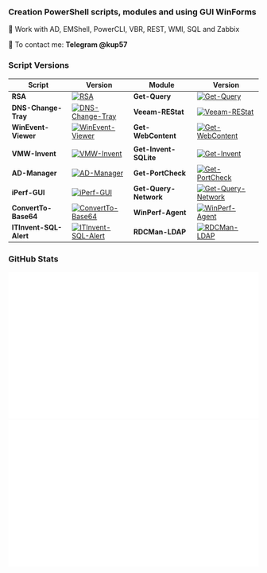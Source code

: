 ### Сreation PowerShell scripts, modules and using GUI WinForms

🔨 Work with AD, EMShell, PowerCLI, VBR, REST, WMI, SQL and Zabbix

💬 To contact me: **Telegram @kup57**

### Script Versions
| Script | Version | Module | Version |
| ------ | ------ | ------ | ------ |
| **RSA** | [![RSA](https://img.shields.io/github/v/release/lifailon/rsa)](https://github.com/Lifailon/RSA/releases) | **Get-Query** | [![Get-Query](https://img.shields.io/github/v/release/lifailon/Get-Query)](https://github.com/Lifailon/Get-Query/releases) |
| **DNS-Change-Tray** | [![DNS-Change-Tray](https://img.shields.io/github/v/release/lifailon/DNS-Change-Tray)](https://github.com/Lifailon/DNS-Change-Tray/releases) | **Veeam-REStat** | [![Veeam-REStat](https://img.shields.io/github/v/release/lifailon/Veeam-REStat)](https://github.com/Lifailon/Veeam-REStat/releases) |
| **WinEvent-Viewer** | [![WinEvent-Viewer](https://img.shields.io/github/v/release/lifailon/WinEvent-Viewer)](https://github.com/Lifailon/WinEvent-Viewer/releases) | **Get-WebContent** | [![Get-WebContent](https://img.shields.io/github/v/release/lifailon/Get-WebContent)](https://github.com/Lifailon/Get-WebContent/releases) |
| | | |
| **VMW-Invent** | [![VMW-Invent](https://img.shields.io/github/last-commit/lifailon/VMW-Invent)](https://github.com/Lifailon/VMW-Invent) | **Get-Invent-SQLite** | [![Get-Invent](https://img.shields.io/github/v/release/lifailon/Get-Invent-SQLite)](https://github.com/Lifailon/Get-Invent-SQLite/releases) |
| **AD-Manager** | [![AD-Manager](https://img.shields.io/github/last-commit/lifailon/AD-Manager)](https://github.com/Lifailon/AD-Manager) | **Get-PortCheck** | [![Get-PortCheck](https://img.shields.io/github/v/release/lifailon/Get-PortCheck)](https://github.com/Lifailon/Get-PortCheck/releases) | 
| **iPerf-GUI** | [![iPerf-GUI](https://img.shields.io/github/last-commit/lifailon/iperf-gui)](https://github.com/Lifailon/iPerf-GUI) | **Get-Query-Network** | [![Get-Query-Network](https://img.shields.io/github/v/release/lifailon/Get-Query-Network)](https://github.com/Lifailon/Get-Query-Network/releases) | 
| **ConvertTo-Base64** | [![ConvertTo-Base64](https://img.shields.io/github/last-commit/lifailon/ConvertTo-Base64)](https://github.com/Lifailon/ConvertTo-Base64) | **WinPerf-Agent** | [![WinPerf-Agent](https://img.shields.io/github/v/release/lifailon/WinPerf-Agent)](https://github.com/Lifailon/WinPerf-Agent/releases) |
| **ITInvent-SQL-Alert** | [![ITInvent-SQL-Alert](https://img.shields.io/github/last-commit/lifailon/ITInvent-SQL-Alert)](https://github.com/Lifailon/ITInvent-SQL-Alert) | **RDCMan-LDAP** | [![RDCMan-LDAP](https://img.shields.io/github/last-commit/lifailon/RDCMan-LDAP)](https://github.com/Lifailon/RDCMan-LDAP) |

### GitHub Stats
![](https://raw.githubusercontent.com/lifailon/github-stats/master/generated/overview.svg#gh-light-mode-only) ![](https://raw.githubusercontent.com/lifailon/github-stats/master/generated/languages.svg#gh-light-mode-only)
